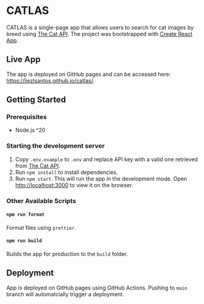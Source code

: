 # CATLAS

CATLAS is a single-page app that allows users to search for cat images by breed using [The Cat API](https://thecatapi.com/). The project was bootstrapped with [Create React App](https://github.com/facebook/create-react-app).

## Live App

The app is deployed on GitHub pages and can be accessed here: https://liezlsantos.github.io/catlas/.

## Getting Started

### Prerequisites

- Node.js ^20

### Starting the development server

1. Copy `.env.example` to `.env` and replace API key with a valid one retrieved from [The Cat API](https://thecatapi.com/).
2. Run `npm install` to install dependencies.
3. Run `npm start`. This will run the app in the development mode. Open [http://localhost:3000](http://localhost:3000) to view it on the browser.

### Other Available Scripts

#### `npm run format`

Format files using `prettier`.

#### `npm run build`

Builds the app for production to the `build` folder.

## Deployment

App is deployed on GitHub pages using GitHub Actions. Pushing to `main` branch will automatcially trigger a deployment.
